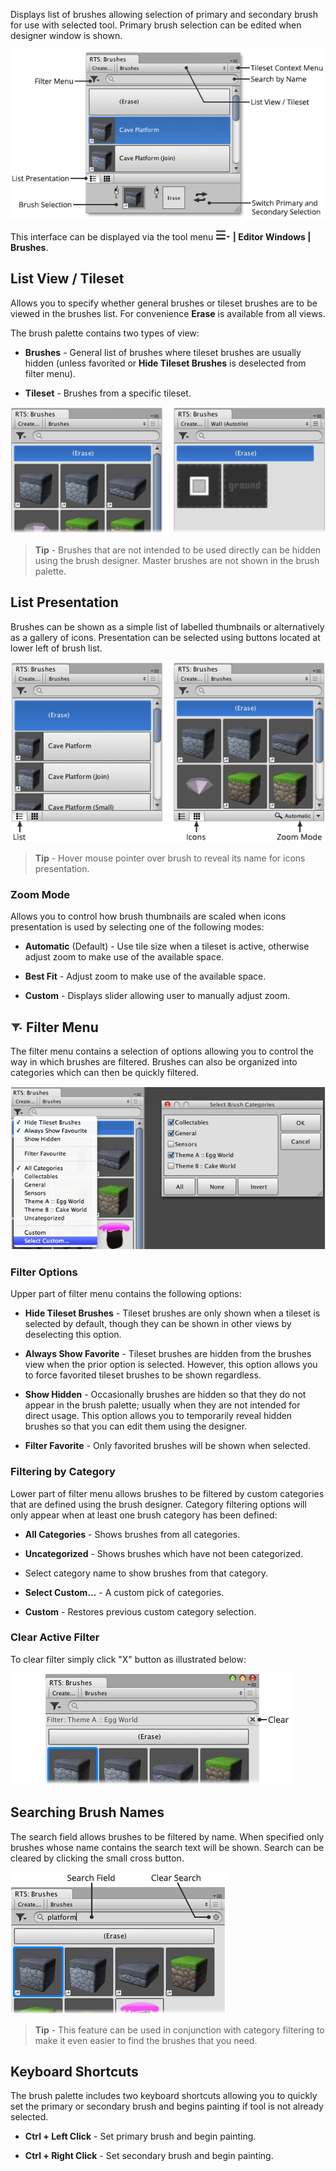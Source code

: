 Displays list of brushes allowing selection of primary and secondary brush for use with
selected tool. Primary brush selection can be edited when designer window is shown.

![Brush palette window.](../img/ui/brush-palette-overview.png)

This interface can be displayed via the tool menu **![tool menu](../img/menu-button.png) |
Editor Windows | Brushes**.



## List View / Tileset

Allows you to specify whether general brushes or tileset brushes are to be viewed in the
brushes list. For convenience **Erase** is available from all views.

The brush palette contains two types of view:

- **Brushes** - General list of brushes where tileset brushes are usually hidden (unless
  favorited or **Hide Tileset Brushes** is deselected from filter menu).

- **Tileset** - Brushes from a specific tileset.

![Brush list viewing modes.](../img/ui/brush-palette-list-views.png)

>
> **Tip** - Brushes that are not intended to be used directly can be hidden using the
> brush designer. Master brushes are not shown in the brush palette.
>



## List Presentation

Brushes can be shown as a simple list of labelled thumbnails or alternatively as a gallery
of icons. Presentation can be selected using buttons located at lower left of brush list.

![Brush list presentation modes.](../img/ui/brush-palette-list-presentations.png)

>
> **Tip** - Hover mouse pointer over brush to reveal its name for icons presentation.
>


### Zoom Mode
			
Allows you to control how brush thumbnails are scaled when icons presentation is used by
selecting one of the following modes:

- **Automatic** (Default) - Use tile size when a tileset is active, otherwise adjust zoom
  to make use of the available space.

- **Best Fit** - Adjust zoom to make use of the available space.

- **Custom** - Displays slider allowing user to manually adjust zoom.



## ![](../img/ui/filter-menu.png) Filter Menu

The filter menu contains a selection of options allowing you to control the way in which
brushes are filtered. Brushes can also be organized into categories which can then be
quickly filtered.

![Filter brushes using categories.](../img/ui/brush-palette-filter-categories.png)


### Filter Options

Upper part of filter menu contains the following options:

- **Hide Tileset Brushes** - Tileset brushes are only shown when a tileset is selected by
  default, though they can be shown in other views by deselecting this option.

- **Always Show Favorite** - Tileset brushes are hidden from the brushes view when the
  prior option is selected. However, this option allows you to force favorited tileset
  brushes to be shown regardless.

- **Show Hidden** - Occasionally brushes are hidden so that they do not appear in the
  brush palette; usually when they are not intended for direct usage. This option allows
  you to temporarily reveal hidden brushes so that you can edit them using the designer.

- **Filter Favorite** - Only favorited brushes will be shown when selected.


### Filtering by Category

Lower part of filter menu allows brushes to be filtered by custom categories that are
defined using the brush designer. Category filtering options will only appear when at
least one brush category has been defined:

- **All Categories** - Shows brushes from all categories.

- **Uncategorized** - Shows brushes which have not been categorized.

- Select category name to show brushes from that category.

- **Select Custom...** - A custom pick of categories.

- **Custom** - Restores previous custom category selection.


### Clear Active Filter

To clear filter simply click "X" button as illustrated below:

![Clearing brush list filter.](../img/ui/brush-palette-clear-filter.png)



## Searching Brush Names

The search field allows brushes to be filtered by name. When specified only brushes whose
name contains the search text will be shown. Search can be cleared by clicking the small
cross button.

![Filter brushes by name with search text.](../img/ui/brush-palette-searching-names.png)

>
> **Tip** - This feature can be used in conjunction with category filtering to make it
> even easier to find the brushes that you need.
>



## Keyboard Shortcuts

The brush palette includes two keyboard shortcuts allowing you to quickly set the primary
or secondary brush and begins painting if tool is not already selected.

- **Ctrl + Left Click** - Set primary brush and begin painting.

- **Ctrl + Right Click** - Set secondary brush and begin painting.
